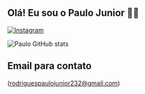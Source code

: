 
## Olá! Eu sou o Paulo Junior 🙋‍♂️

[![Instagram](https://img.shields.io/badge/Instagram-E4405F?style=for-the-badge&logo=instagram&logoColor=white)](https://instagram.com/paulo_junior_rodrigues_?igshid=NzZlODBkYWE4Ng==)

![Paulo GitHub stats](https://github-readme-stats.vercel.app/api?username=Pauloj2&show_icons=true&theme=dracula)

## Email para contato 
(rodriguespaulojunior232@gmail.com)
